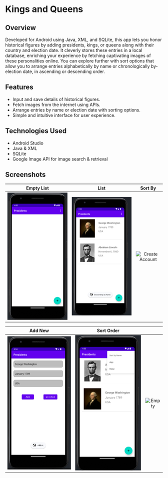 # Kings and Queens

## Overview
Developed for Android using Java, XML, and SQLite, this app lets you honor historical figures by adding presidents, kings, or queens along with their country and election date. It cleverly stores these entries in a local database, enriching your experience by fetching captivating images of these personalities online. You can explore further with sort options that allow you to arrange entries alphabetically by name or chronologically by-election date, in ascending or descending order.

## Features
- Input and save details of historical figures.
- Fetch images from the internet using APIs.
- Arrange entries by name or election date with sorting options.
- Simple and intuitive interface for user experience.

## Technologies Used
- Android Studio
- Java & XML
- SQLite
- Google Image API for image search & retrieval

## Screenshots

| Empty List | List | Sort By |
|:------------------:|:--------:|:--------------:|
| ![Empty List](/screenshots/empty_list.png) | ![list](/screenshots/list.png) | ![Create Account](/screenshots/create_account.png) | ![sort_by](/screenshots/sort_by.png) |

| Add New | Sort Order||
|:--------------:|:---------------:|:---------------:|
| ![Add New](/screenshots/adding.png)| ![Google Firebase](/screenshots/sort_order.png) | ![Empty](/screenshots/empty.png) 





